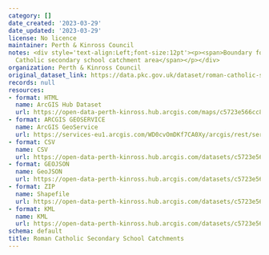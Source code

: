 ```yaml
---
category: []
date_created: '2023-03-29'
date_updated: '2023-03-29'
license: No licence
maintainer: Perth & Kinross Council
notes: <div style='text-align:Left;font-size:12pt'><p><span>Boundary for the Roman
  Catholic secondary school catchment area</span></p></div>
organization: Perth & Kinross Council
original_dataset_link: https://data.pkc.gov.uk/dataset/roman-catholic-secondary-school-catchments1
records: null
resources:
- format: HTML
  name: ArcGIS Hub Dataset
  url: https://open-data-perth-kinross.hub.arcgis.com/maps/c5723e566cc84584b1d8cfe7d2d9a3bf_6
- format: ARCGIS GEOSERVICE
  name: ArcGIS GeoService
  url: https://services-eu1.arcgis.com/WD0cvOmDKf7CA0Xy/arcgis/rest/services/Roman_Catholic_Secondary_School_Catchments/FeatureServer/6
- format: CSV
  name: CSV
  url: https://open-data-perth-kinross.hub.arcgis.com/datasets/c5723e566cc84584b1d8cfe7d2d9a3bf_6.csv?outSR=%7B%22latestWkid%22%3A27700%2C%22wkid%22%3A27700%7D
- format: GEOJSON
  name: GeoJSON
  url: https://open-data-perth-kinross.hub.arcgis.com/datasets/c5723e566cc84584b1d8cfe7d2d9a3bf_6.geojson?outSR=%7B%22latestWkid%22%3A27700%2C%22wkid%22%3A27700%7D
- format: ZIP
  name: Shapefile
  url: https://open-data-perth-kinross.hub.arcgis.com/datasets/c5723e566cc84584b1d8cfe7d2d9a3bf_6.zip?outSR=%7B%22latestWkid%22%3A27700%2C%22wkid%22%3A27700%7D
- format: KML
  name: KML
  url: https://open-data-perth-kinross.hub.arcgis.com/datasets/c5723e566cc84584b1d8cfe7d2d9a3bf_6.kml?outSR=%7B%22latestWkid%22%3A27700%2C%22wkid%22%3A27700%7D
schema: default
title: Roman Catholic Secondary School Catchments
---
```

